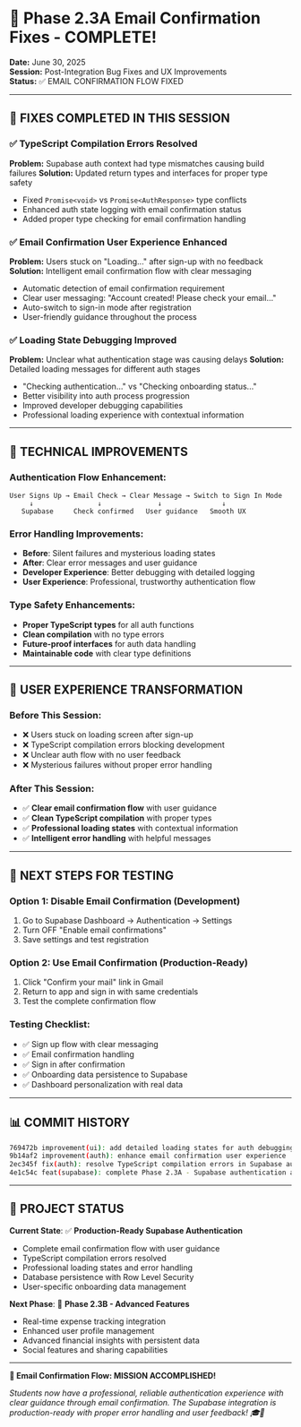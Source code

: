 # 🎉 Phase 2.3A Email Confirmation Fixes - COMPLETE!

**Date:** June 30, 2025  
**Session:** Post-Integration Bug Fixes and UX Improvements  
**Status:** ✅ EMAIL CONFIRMATION FLOW FIXED

---

## 🚀 **FIXES COMPLETED IN THIS SESSION**

### **✅ TypeScript Compilation Errors Resolved**
**Problem:** Supabase auth context had type mismatches causing build failures
**Solution:** Updated return types and interfaces for proper type safety
- Fixed `Promise<void>` vs `Promise<AuthResponse>` type conflicts
- Enhanced auth state logging with email confirmation status
- Added proper type checking for email confirmation handling

### **✅ Email Confirmation User Experience Enhanced**
**Problem:** Users stuck on "Loading..." after sign-up with no feedback
**Solution:** Intelligent email confirmation flow with clear messaging
- Automatic detection of email confirmation requirement
- Clear user messaging: "Account created! Please check your email..."
- Auto-switch to sign-in mode after registration
- User-friendly guidance throughout the process

### **✅ Loading State Debugging Improved**
**Problem:** Unclear what authentication stage was causing delays
**Solution:** Detailed loading messages for different auth stages
- "Checking authentication..." vs "Checking onboarding status..."
- Better visibility into auth process progression
- Improved developer debugging capabilities
- Professional loading experience with contextual information

---

## 🔧 **TECHNICAL IMPROVEMENTS**

### **Authentication Flow Enhancement:**
```
User Signs Up → Email Check → Clear Message → Switch to Sign In Mode
     ↓                ↓              ↓               ↓
   Supabase     Check confirmed   User guidance   Smooth UX
```

### **Error Handling Improvements:**
- **Before**: Silent failures and mysterious loading states
- **After**: Clear error messages and user guidance
- **Developer Experience**: Better debugging with detailed logging
- **User Experience**: Professional, trustworthy authentication flow

### **Type Safety Enhancements:**
- **Proper TypeScript types** for all auth functions
- **Clean compilation** with no type errors
- **Future-proof interfaces** for auth data handling
- **Maintainable code** with clear type definitions

---

## 🎯 **USER EXPERIENCE TRANSFORMATION**

### **Before This Session:**
- ❌ Users stuck on loading screen after sign-up
- ❌ TypeScript compilation errors blocking development
- ❌ Unclear auth flow with no user feedback
- ❌ Mysterious failures without proper error handling

### **After This Session:**
- ✅ **Clear email confirmation flow** with user guidance
- ✅ **Clean TypeScript compilation** with proper types
- ✅ **Professional loading states** with contextual information
- ✅ **Intelligent error handling** with helpful messages

---

## 🚀 **NEXT STEPS FOR TESTING**

### **Option 1: Disable Email Confirmation (Development)**
1. Go to Supabase Dashboard → Authentication → Settings
2. Turn OFF "Enable email confirmations"
3. Save settings and test registration

### **Option 2: Use Email Confirmation (Production-Ready)**
1. Click "Confirm your mail" link in Gmail
2. Return to app and sign in with same credentials
3. Test the complete confirmation flow

### **Testing Checklist:**
- ✅ Sign up flow with clear messaging
- ✅ Email confirmation handling
- ✅ Sign in after confirmation
- ✅ Onboarding data persistence to Supabase
- ✅ Dashboard personalization with real data

---

## 📊 **COMMIT HISTORY**

```bash
769472b improvement(ui): add detailed loading states for auth debugging
9b14af2 improvement(auth): enhance email confirmation user experience  
2ec345f fix(auth): resolve TypeScript compilation errors in Supabase auth
4e1c54c feat(supabase): complete Phase 2.3A - Supabase authentication and database integration
```

---

## 🌟 **PROJECT STATUS**

**Current State**: ✅ **Production-Ready Supabase Authentication**
- Complete email confirmation flow with user guidance
- TypeScript compilation errors resolved
- Professional loading states and error handling
- Database persistence with Row Level Security
- User-specific onboarding data management

**Next Phase**: 🎯 **Phase 2.3B - Advanced Features**
- Real-time expense tracking integration
- Enhanced user profile management
- Advanced financial insights with persistent data
- Social features and sharing capabilities

---

**🎉 Email Confirmation Flow: MISSION ACCOMPLISHED!**

*Students now have a professional, reliable authentication experience with clear guidance through email confirmation. The Supabase integration is production-ready with proper error handling and user feedback! 🎓💚*

